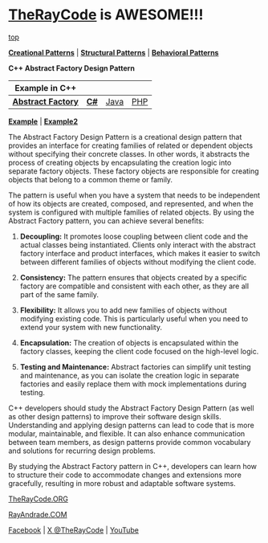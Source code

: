 # [TheRayCode](README.md) is AWESOME!!!

[top](../README.md)

**[Creational Patterns](../README.md)** | **[Structural Patterns](../../Structural/README.md)** | **[Behavioral Patterns](../../Behavioral/README.md)**

**C++ Abstract Factory Design Pattern**

|Example in C++|   |   |   | 
|---|---|---|---|
| [**Abstract Factory**](../AbstractFactory/README.md) | [**C#**](../../../Csharp/Creational/AbstractFactory/README.md) | [Java](../../../Java/Creational/AbstractFactory/README.md) | [PHP](../../../PHP/Creational/AbstractFactory/README.md) |

[**Example**](Example/README.md) | [**Example2**](Example2/README.md)

The Abstract Factory Design Pattern is a creational design pattern that provides an interface for creating families of related or dependent objects without specifying their concrete classes. In other words, it abstracts the process of creating objects by encapsulating the creation logic into separate factory objects. These factory objects are responsible for creating objects that belong to a common theme or family.

The pattern is useful when you have a system that needs to be independent of how its objects are created, composed, and represented, and when the system is configured with multiple families of related objects. By using the Abstract Factory pattern, you can achieve several benefits:

1. **Decoupling:** It promotes loose coupling between client code and the actual classes being instantiated. Clients only interact with the abstract factory interface and product interfaces, which makes it easier to switch between different families of objects without modifying the client code.

2. **Consistency:** The pattern ensures that objects created by a specific factory are compatible and consistent with each other, as they are all part of the same family.

3. **Flexibility:** It allows you to add new families of objects without modifying existing code. This is particularly useful when you need to extend your system with new functionality.

4. **Encapsulation:** The creation of objects is encapsulated within the factory classes, keeping the client code focused on the high-level logic.

5. **Testing and Maintenance:** Abstract factories can simplify unit testing and maintenance, as you can isolate the creation logic in separate factories and easily replace them with mock implementations during testing.

C++ developers should study the Abstract Factory Design Pattern (as well as other design patterns) to improve their software design skills. Understanding and applying design patterns can lead to code that is more modular, maintainable, and flexible. It can also enhance communication between team members, as design patterns provide common vocabulary and solutions for recurring design problems.

By studying the Abstract Factory pattern in C++, developers can learn how to structure their code to accommodate changes and extensions more gracefully, resulting in more robust and adaptable software systems.

[TheRayCode.ORG](https://www.TheRayCode.org)

[RayAndrade.COM](https://www.RayAndrade.com)

[Facebook](https://www.facebook.com/TheRayCode/) | [X @TheRayCode](https://www.x.com/TheRayCode/) | [YouTube](https://www.youtube.com/TheRayCode/)
